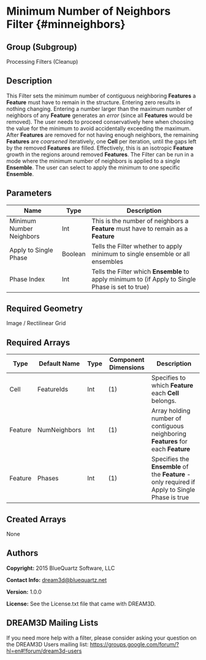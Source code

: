 Minimum Number of Neighbors Filter {#minneighbors}
=============

## Group (Subgroup) ##
Processing Filters (Cleanup)

## Description ##
This Filter sets the minimum number of contiguous neighboring **Features** a **Feature** must have to remain in the structure. Entering zero results in nothing changing.  Entering a number larger than the maximum number of neighbors of any **Feature** generates an _error_ (since all **Features** would be removed). The user needs to proceed conservatively here when choosing the value for the minimum to avoid accidentally exceeding the maximum.
After **Features** are removed for not having enough neighbors, the remaining **Features** are _coarsened_ iteratively, one **Cell** per iteration, until the gaps left by the removed **Features** are filled.  Effectively, this is an isotropic **Feature** growth in the regions around removed **Features**.
The Filter can be run in a mode where the minimum number of neighbors is applied to a single **Ensemble**.  The user can select to apply the minimum to one specific **Ensemble**.


## Parameters ##
| Name | Type | Description |
|------|------|------|
| Minimum Number Neighbors | Int | This is the number of neighbors a **Feature** must have to remain as a **Feature** |
| Apply to Single Phase | Boolean | Tells the Filter whether to apply minimum to single ensemble or all ensembles |
| Phase Index | Int | Tells the Filter which **Ensemble** to apply minimum to (if Apply to Single Phase is set to true) |

## Required Geometry ##
Image / Rectilinear Grid

## Required Arrays ##
| Type | Default Name | Type | Component Dimensions | Description |
|------|--------------|-------------|---------|-----|
| Cell | FeatureIds | Int | (1) | Specifies to which **Feature** each **Cell** belongs. |
| Feature | NumNeighbors | Int | (1) | Array holding number of contiguous neighboring **Features** for each **Feature** |
| Feature | Phases | Int | (1) | Specifies the **Ensemble** of the **Feature** - only required if Apply to Single Phase is true  |

## Created Arrays ##
None

## Authors ##
**Copyright:** 2015 BlueQuartz Software, LLC

**Contact Info:** dream3d@bluequartz.net

**Version:** 1.0.0

**License:**  See the License.txt file that came with DREAM3D.




## DREAM3D Mailing Lists ##

If you need more help with a filter, please consider asking your question on the DREAM3D Users mailing list:
https://groups.google.com/forum/?hl=en#!forum/dream3d-users


